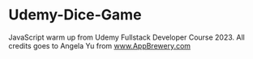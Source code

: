 # Udemy-Dice-Game
JavaScript warm up from Udemy Fullstack Developer Course 2023.
All credits goes to Angela Yu from www.AppBrewery.com
